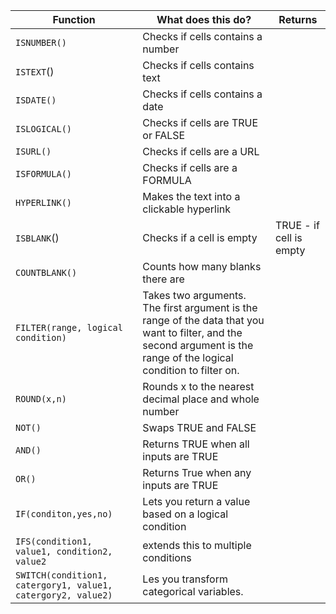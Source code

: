 |  Function              |What does this do?               |     Returns                  |
|----------------|-------------------------------|------------|
|`ISNUMBER()`|Checks if cells contains a number |           
|`ISTEXT`()|Checks if cells contains text    |   
|`ISDATE()` |Checks if cells contains a date |
|`ISLOGICAL()`|Checks if cells are TRUE or FALSE|
|`ISURL()`|Checks if cells are a URL|
|`ISFORMULA()`|Checks if cells are a FORMULA|
|`HYPERLINK()`|Makes the text into a clickable hyperlink|
|`ISBLANK`()| Checks if a cell is empty| TRUE - if cell is empty|
|`COUNTBLANK()`| Counts how many blanks there are
|`FILTER(range, logical condition)`| Takes two arguments. The first argument is the range of the data that you want to filter, and the second argument is the range of the logical condition to filter on.| 
|`ROUND(x,n)`|Rounds x to the nearest decimal place and whole number|
|`NOT()`|Swaps TRUE and FALSE|
|`AND()`|Returns TRUE when all inputs are TRUE|
|`OR()`| Returns True when any inputs are TRUE|
|`IF(conditon,yes,no)`|Lets you return a value based on a logical condition|
|`IFS(condition1, value1, condition2, value2`| extends this to multiple conditions
|`SWITCH(condition1, catergory1, value1, catergory2, value2)`| Les you transform categorical variables.|
